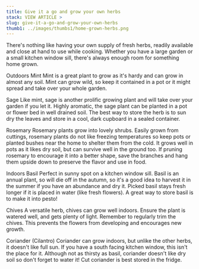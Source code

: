 ```yaml
---
title: Give it a go and grow your own herbs
stack: VIEW ARTICLE >
slug: give-it-a-go-and-grow-your-own-herbs
thumb1: ../images/thumbs1/home-grown-herbs.png
---
```


There's nothing like having your own supply of fresh herbs, readily available and close at hand to use while cooking. Whether you have a large garden or a small kitchen window sill, there's always enough room for something home grown.

Outdoors
Mint
Mint is a great plant to grow as it's hardy and can grow in almost any soil. Mint can grow wild, so keep it contained in a pot or it might spread and take over your whole garden.

Sage
Like mint, sage is another prolific growing plant and will take over your garden if you let it. Highly aromatic, the sage plant can be planted in a pot or flower bed in well drained soil. The best way to store the herb is to sun dry the leaves and store in a cool, dark cupboard in a sealed container.

Rosemary
Rosemary plants grow into lovely shrubs. Easily grown from cuttings, rosemary plants do not like freezing temperatures so keep pots or planted bushes near the home to shelter them from the cold. It grows well in pots as it likes dry soil, but can survive well in the ground too. If pruning rosemary to encourage it into a better shape, save the branches and hang them upside down to preserve the flavor and use in food.

Indoors
Basil
Perfect in sunny spot on a kitchen window sill. Basil is an annual plant, so will die off in the autumn, so it's a good idea to harvest it in the summer if you have an abundance and dry it. Picked basil stays fresh longer if it is placed in water (like fresh flowers). A great way to store basil is to make it into pesto!

Chives
A versatile herb, chives can grow well indoors. Ensure the plant is watered well, and gets plenty of light. Remember to regularly trim the chives. This prevents the flowers from developing and encourages new growth.

Coriander (Cilantro)
Coriander can grow indoors, but unlike the other herbs, it doesn't like full sun. If you have a south facing kitchen window, this isn't the place for it. Although not as thirsty as basil, coriander doesn't like dry soil so don't forget to water it! Cut coriander is best stored in the fridge.